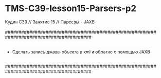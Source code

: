 # TMS-C39-lesson15-Parsers-p2
Кудин С39 // Занятие 15 // Парсеры - JAXB<br/>
<br/>
########################################################################################<br/>
<br/>
- Сделать запись джава-объекта в xml и обратно с помощью JAXB
</a>
<br/>
########################################################################################
